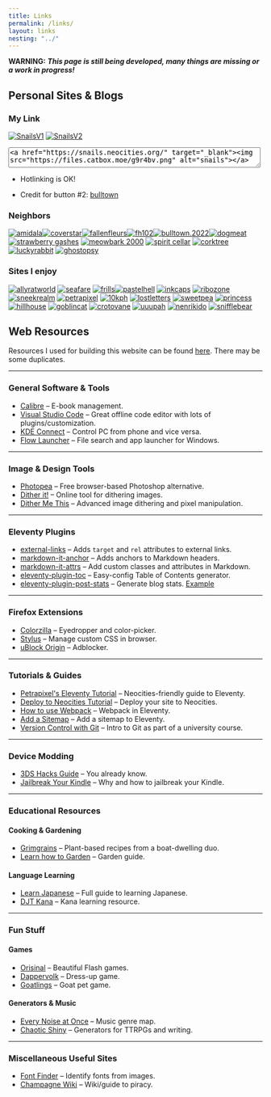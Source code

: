 ```yaml
---
title: Links
permalink: /links/
layout: links
nesting: "../"
---
```


**WARNING:** ***This page is still being developed, many things are missing or a work in progress!***

## Personal Sites & Blogs

### My Link
<div class="link-buttons">

[![SnailsV1](https://files.catbox.moe/g9r4bv.png)](https://files.catbox.moe/g9r4bv.png) [![SnailsV2](https://files.catbox.moe/9ghove.png)](https://files.catbox.moe/9ghove.png)

<textarea class="code-textarea" style="height: 40px; width: 500px;">&lt;a href="https://snails.neocities.org/" target="_blank"&gt;&lt;img src="https://files.catbox.moe/g9r4bv.png" alt="snails"&gt;&lt;/a&gt;</textarea>

- Hotlinking is OK!

- Credit for button #2: [bulltown](https://bulltown.neocities.org/)

</div>

### Neighbors
<div class="link-buttons">

[![amidala](/images/buttons/sites/amidala.png)](https://amidala.neocities.org/)[![coverstar](/images/buttons/sites/cloverstar.png)](https://cloverstar.neocities.org/)[![fallenfleurs](/images/buttons/sites/fallenfleurs.png)](https://fallenfleurs.neocities.org/)[![fh102](/images/buttons/sites/sephlow.gif)](https://fh102.neocities.org/)[![bulltown.2022](/images/buttons/sites/b22button.png)](https://bulltown.joejenett.com)[![dogmeat](/images/buttons/sites/doqmeat.png)](https://doqmeat.com/) [![strawberry gashes](https://i.imgur.com/V9sIpx6.gif)](https://strawberry-gashes.neocities.org) [![meowbark 2000](https://i.imgur.com/0dRy6ek.png)](https://meowbark2000.neocities.org) [![spirit cellar](/images/buttons/sites/spiritcellar.gif)](https://spiritcellar.neocities.org/) [![corktree](/images/buttons/sites/corktree.png)](https://corktree.neocities.org/) [![luckyrabbit](https://files.catbox.moe/n23862.png)](https://luckyrabbit.neocities.org/) [![ghostopsy](/images/buttons/sites/ghostopsy.gif)](https://ghostopsy.neocities.org/)

</div>

### Sites I enjoy

<div class="link-buttons">

[![allyratworld](/images/buttons/sites/allyrat.gif)](https://allyratworld.com/) [![seafare](/images/buttons/sites/seafare.png)](https://seafare.neocities.org/) [![frills](/images/buttons/sites/frills.png)](https://frills.dev/)[![pastelhell](/images/buttons/sites/pastelhell.gif)](https://pastelhello.com) [![inkcaps](/images/buttons/sites/inkcaps.gif)](https://inkcaps.neocities.org/) [![ribozone](/images/buttons/sites/ribozone.gif)](https://ribo.zone/) [![sneekrealm](/images/buttons/sites/sneeksrealm.png)](https://sneekrealm.neocities.org/) [![petrapixel](https://cdn.jsdelivr.net/gh/petracoding/petrapixel.neocities.org@latest/public/assets/img/linkback.gif)](https://petrapixel.neocities.org/) [![10kph](/images/buttons/sites/10kph.webp)](https://karma.computer/) [![lostletters](/images/buttons/sites/LostLetters.gif)](https://lostletters.neocities.org/graphics/site_buttons/LostLetters88x31.gif) [![sweetpea](/images/buttons/sites/sweetpea.gif)](https://sweet-pea.neocities.org/) [![princess](https://princss.online/media/images/buttons/princss_button.png)](https://princss.online/) [![hillhouse](/images/buttons/sites/hillhouse.png)](https://hillhouse.neocities.org/) [![goblincat](/images/buttons/sites/goblincat.png)](https://goblincat.neocities.org/) [![crotovane](/images/buttons/sites/crotovane.gif)](https://crotovane.neocities.org/) [![uuupah](/images/buttons/sites/uuupah.png)](https://uuupah.neocities.org/) [![nenrikido](https://dl.dropbox.com/s/265wg2om8bjr5g6/nenrikido_button.gif)](https://nenrikido.neocities.org) [![snifflebear](/images/buttons/sites/snifflebear.png)](https://www.snifflebear.moe/)

</div>


## Web Resources

Resources I used for building this website can be found [here](/site). There may be some duplicates.

---

### General Software & Tools

- [Calibre](https://calibre-ebook.com/) – E-book management.  
- [Visual Studio Code](https://code.visualstudio.com/) – Great offline code editor with lots of plugins/customization.  
- [KDE Connect](https://kdeconnect.kde.org/) – Control PC from phone and vice versa.  
- [Flow Launcher](https://www.flowlauncher.com/) – File search and app launcher for Windows.

---

### Image & Design Tools

- [Photopea](https://www.photopea.com/) – Free browser-based Photoshop alternative.  
- [Dither it!](https://ditherit.com/) – Online tool for dithering images.  
- [Dither Me This](https://doodad.dev/dither-me-this/) – Advanced image dithering and pixel manipulation.

---

### Eleventy Plugins

- [external-links](https://www.npmjs.com/package/@sardine/eleventy-plugin-external-links) – Adds `target` and `rel` attributes to external links.  
- [markdown-it-anchor](https://github.com/valeriangalliat/markdown-it-anchor) – Adds anchors to Markdown headers.  
- [markdown-it-attrs](https://github.com/arve0/markdown-it-attrs) – Add custom classes and attributes in Markdown.  
- [eleventy-plugin-toc](https://github.com/uncenter/eleventy-plugin-toc) – Easy-config Table of Contents generator.  
- [eleventy-plugin-post-stats](https://github.com/johnwargo/eleventy-plugin-post-stats) – Generate blog stats. [Example](https://rknight.me/blog/stats/)

---

### Firefox Extensions

- [Colorzilla](https://www.colorzilla.com/firefox/) – Eyedropper and color-picker.  
- [Stylus](https://addons.mozilla.org/en-US/firefox/addon/styl-us/) – Manage custom CSS in browser.  
- [uBlock Origin](https://addons.mozilla.org/en-US/firefox/addon/ublock-origin/) – Adblocker.

---

### Tutorials & Guides

- [Petrapixel's Eleventy Tutorial](https://petrapixel.neocities.org/coding/eleventy-tutorial) – Neocities-friendly guide to Eleventy.  
- [Deploy to Neocities Tutorial](https://nenrikido.neocities.org/blog/post/deploy-site/) – Deploy your site to Neocities.  
- [How to use Webpack](https://dev.to/derrickreimer/how-to-use-webpack-in-an-eleventy-project-272j) – Webpack in Eleventy.  
- [Add a Sitemap](https://11ty.recipes/recipes/add-a-sitemap/) – Add a sitemap to Eleventy.  
- [Version Control with Git](https://www.geos.ed.ac.uk/~smudd/NMDM_Course/html/version_control_git.html) – Intro to Git as part of a university course.

---

### Device Modding

- [3DS Hacks Guide](https://3ds.hacks.guide/) – You already know.  
- [Jailbreak Your Kindle](https://www.youtube.com/watch?v=Qtk7ERwlIAk&t=361s) – Why and how to jailbreak your Kindle.

---

### Educational Resources

#### Cooking & Gardening

- [Grimgrains](https://grimgrains.com/site/home.html) – Plant-based recipes from a boat-dwelling duo.  
- [Learn how to Garden](https://dreambubble.neocities.org/garden) – Garden guide.

#### Language Learning

- [Learn Japanese](https://www.tofugu.com/learn-japanese/) – Full guide to learning Japanese.  
- [DJT Kana](https://djtguide.neocities.org/kana/) – Kana learning resource.

---

### Fun Stuff

#### Games

- [Orisinal](https://www.ferryhalim.com/orisinal/) – Beautiful Flash games.  
- [Dappervolk](https://dappervolk.com/) – Dress-up game.  
- [Goatlings](https://www.goatlings.com/) – Goat pet game.

#### Generators & Music

- [Every Noise at Once](https://everynoise.com/) – Music genre map.  
- [Chaotic Shiny](http://chaoticshiny.com/index.php) – Generators for TTRPGs and writing.

---

### Miscellaneous Useful Sites

- [Font Finder](https://www.myfonts.com/pages/whatthefont) – Identify fonts from images.  
- [Champagne Wiki](https://champagne.pages.dev/) – Wiki/guide to piracy.
